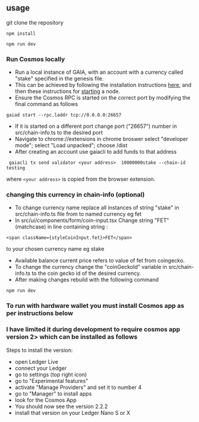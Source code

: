 ## usage

git clone the repository

```
npm install
``` 

```
npm run dev
```

### Run Cosmos locally

- Run a local instance of GAIA, with an account with a currency called "stake" specified in the genesis file.
- This can be achieved by following the installation instructions [here](https://hub.cosmos.network/master/gaia-tutorials/installation.html), and then these instructions for [starting](https://hub.cosmos.network/master/gaia-tutorials/deploy-testnet.html) a node. 
- Ensure the Cosmos RPC is started on the correct port by modifying the final command as follows

```
gaiad start --rpc.laddr tcp://0.0.0.0:26657 
```

- If it is started on a different port change port ("26657") number in src/chain-info.ts to the desired port
- Navigate to chrome://extensions in chrome broswer select "developer mode"; select "Load unpacked"; choose /dist 
- After creating an account use gaiacli to add funds to that address 

```
 gaiacli tx send validator <your address>  10000000stake --chain-id testing
```

where `<your address>` is copied from the browser extension. 

### changing this currency in chain-info (optional)

- To change currency name replace all instances of string "stake" in src/chain-info.ts file from to named currency eg fet
- In src/ui/components/form/coin-input.tsx Change string  "FET" (matchcase) in line containing string : 

```<span className={styleCoinInput.fet}>FET</span>``` 

to your chosen currency name eg stake
- Available balance current price refers to value of fet from coingecko. 
- To change the currency change the "coinGeckoId" variable in src/chain-info.ts to the coin gecko id of the desired currency. 
- After making changes rebuild with the following command

```
npm run dev
```


### To run with hardware wallet you must install Cosmos app as per instructions below

###  I have limited it during development to require cosmos app version 2> which can be installed as follows

Steps to install the version:

- open Ledger Live
- connect your Ledger
- go to settings (top right icon)
- go to "Experimental features"
- activate "Manage Providers" and set it to number 4
- go to "Manager" to install apps
- look for the Cosmos App
- You should now see the version 2.2.2
- install that version on your Ledger Nano S or X

